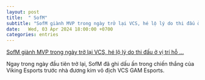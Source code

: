 ```yaml
---
layout: post
title:  " SofM"
subtitle: "SofM giành MVP trong ngày trở lại VCS, hé lộ lý do thi đấu ở vị trí hỗ ..."
date:   Wed, 03 Apr 2024 18:00:00 +0700
categories: entries
---
```

[SofM giành MVP trong ngày trở lại VCS, hé lộ lý do thi đấu ở vị trí hỗ ...](https://webthethao.vn/lien-minh-huyen-thoai/sofm-gianh-mvp-trong-ngay-tro-lai-vcs-he-lo-ly-do-thi-dau-o-vi-tri-ho-tro-7NisyBbIR.htm)

Ngay trong ngày đầu tiên trở lại, SofM đã ghi dấu ấn trong chiến thắng của Viking Esports trước nhà đương kim vô địch VCS GAM Esports.

